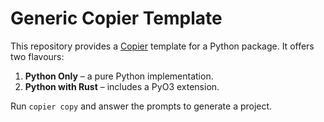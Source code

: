 # Generic Copier Template

This repository provides a [Copier](https://copier.readthedocs.io/) template for
a Python package. It offers two flavours:

1. **Python Only** – a pure Python implementation.
2. **Python with Rust** – includes a PyO3 extension.

Run `copier copy` and answer the prompts to generate a project.
